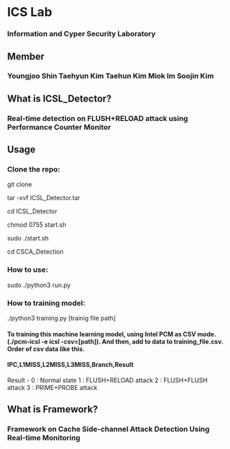 # ICS Lab
### Information and Cyper Security Laboratory

## Member
### Youngjoo Shin Taehyun Kim Taehun Kim Miok Im Soojin Kim

## What is ICSL_Detector?
### Real-time detection on FLUSH+RELOAD attack using Performance Counter Monitor

## Usage
### Clone the repo:
  git clone
  
  tar -xvf ICSL_Detector.tar
  
  cd ICSL_Detector
  
  chmod 0755 start.sh
  
  sudo ./start.sh
  
  cd CSCA_Detection
  
### How to use:
  sudo ./python3 run.py

### How to training model:
  ./python3 training.py [trainig file path]
  
#### To training this machine learning model, using Intel PCM as CSV mode. (./pcm-icsl -e icsl -csv=[path]). And then, add to data to training_file.csv. Order of csv data like this.

#### IPC,L1MISS,L2MISS,L3MISS,Branch,Result
  Result - 0 : Normal state
  1 : FLUSH+RELOAD attack
  2 : FLUSH+FLUSH  attack
  3 : PRIME+PROBE  attack


## What is Framework?
### Framework on Cache Side-channel Attack Detection Using Real-time Monitoring 
